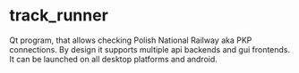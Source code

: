 # track_runner
Qt program, that allows checking Polish National Railway aka PKP connections. By design it supports multiple api backends and gui frontends. It can be launched on all desktop platforms and android.
